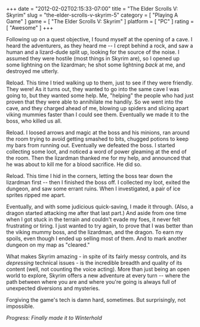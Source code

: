 +++
date = "2012-02-02T02:15:33-07:00"
title = "The Elder Scrolls V: Skyrim"
slug = "the-elder-scrolls-v-skyrim-5"
category = [ "Playing A Game" ]
game = [ "The Elder Scrolls V: Skyrim" ]
platform = [ "PC" ]
rating = [ "Awesome" ]
+++

Following up on a quest objective, I found myself at the opening of a cave.  I heard the adventurers, as they heard me -- I crept behind a rock, and saw a human and a lizard-dude split up, looking for the source of the noise.  I assumed they were hostile (most things in Skyrim are), so I opened up some lightning on the lizardman; he shot some lightning <i>back</i> at me, and destroyed me utterly.

Reload.  This time I tried walking up to them, just to see if they were friendly.  They were!  As it turns out, they wanted to go into the same cave I was going to, but they wanted some help.  Me, "helping" the people who had just proven that they were able to annihilate me handily.  So we went into the cave, and they charged ahead of me, blowing up spiders and slicing apart viking mummies faster than I could see them.  Eventually we made it to the boss, who killed us all.

Reload.  I loosed arrows and magic at the boss and his minions, ran around the room trying to avoid getting smashed to bits, chugged potions to keep my bars from running out.  Eventually we defeated the boss.  I started collecting some loot, and noticed a word of power gleaming at the end of the room.  Then the lizardman thanked me for my help, and announced that he was about to kill me for a blood sacrifice.  He did so.

Reload.  This time I hid in the corners, letting the boss tear down the lizardman first -- then I finished the boss off.  I collected my loot, exited the dungeon, and saw some errant ruins.  When I investigated, a pair of ice sprites ripped me apart.

Eventually, and with some judicious quick-saving, I made it through.  (Also, a dragon started attacking me after that last part.)  And aside from one time when I got stuck in the terrain and couldn't evade my foes, it never felt frustrating or tiring.  I just wanted to try again, to prove that I was better than the viking mummy boss, and the lizardman, and the dragon.  To earn my spoils, even though I ended up selling most of them.  And to mark another dungeon on my map as "cleared."

What makes Skyrim amazing - in spite of its fairly messy controls, and its <i>depressing</i> technical issues - is the incredible breadth and quality of its content (well, not counting the voice acting).  More than just being an open world to explore, Skyrim offers a new adventure at every turn -- where the path between where you are and where you're going is always full of unexpected diversions and mysteries.

Forgiving the game's tech is damn hard, sometimes.  But surprisingly, not impossible.

<i>Progress: Finally made it to Winterhold</i>